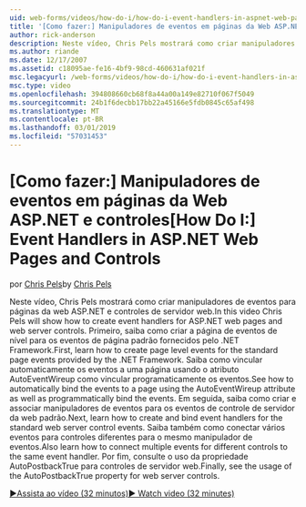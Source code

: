 ```yaml
---
uid: web-forms/videos/how-do-i/how-do-i-event-handlers-in-aspnet-web-pages-and-controls
title: '[Como fazer:] Manipuladores de eventos em páginas da Web ASP.NET e controles | Microsoft Docs'
author: rick-anderson
description: Neste vídeo, Chris Pels mostrará como criar manipuladores de eventos para páginas da web ASP.NET e controles de servidor web. Primeiro, saiba como criar f de eventos de nível de página...
ms.author: riande
ms.date: 12/17/2007
ms.assetid: c18095ae-fe16-4bf9-98cd-460631af021f
msc.legacyurl: /web-forms/videos/how-do-i/how-do-i-event-handlers-in-aspnet-web-pages-and-controls
msc.type: video
ms.openlocfilehash: 394808660cb68f8a44a00a149e82710f067f5049
ms.sourcegitcommit: 24b1f6decbb17bb22a45166e5fdb0845c65af498
ms.translationtype: MT
ms.contentlocale: pt-BR
ms.lasthandoff: 03/01/2019
ms.locfileid: "57031453"
---
```

<a name="how-do-i-event-handlers-in-aspnet-web-pages-and-controls"></a><span data-ttu-id="73e88-104">[Como fazer:] Manipuladores de eventos em páginas da Web ASP.NET e controles</span><span class="sxs-lookup"><span data-stu-id="73e88-104">[How Do I:] Event Handlers in ASP.NET Web Pages and Controls</span></span>
====================
<span data-ttu-id="73e88-105">por [Chris Pels](https://twitter.com/chrispels)</span><span class="sxs-lookup"><span data-stu-id="73e88-105">by [Chris Pels](https://twitter.com/chrispels)</span></span>

<span data-ttu-id="73e88-106">Neste vídeo, Chris Pels mostrará como criar manipuladores de eventos para páginas da web ASP.NET e controles de servidor web.</span><span class="sxs-lookup"><span data-stu-id="73e88-106">In this video Chris Pels will show how to create event handlers for ASP.NET web pages and web server controls.</span></span> <span data-ttu-id="73e88-107">Primeiro, saiba como criar a página de eventos de nível para os eventos de página padrão fornecidos pelo .NET Framework.</span><span class="sxs-lookup"><span data-stu-id="73e88-107">First, learn how to create page level events for the standard page events provided by the .NET Framework.</span></span> <span data-ttu-id="73e88-108">Saiba como vincular automaticamente os eventos a uma página usando o atributo AutoEventWireup como vincular programaticamente os eventos.</span><span class="sxs-lookup"><span data-stu-id="73e88-108">See how to automatically bind the events to a page using the AutoEventWireup attribute as well as programmatically bind the events.</span></span> <span data-ttu-id="73e88-109">Em seguida, saiba como criar e associar manipuladores de eventos para os eventos de controle de servidor da web padrão.</span><span class="sxs-lookup"><span data-stu-id="73e88-109">Next, learn how to create and bind event handlers for the standard web server control events.</span></span> <span data-ttu-id="73e88-110">Saiba também como conectar vários eventos para controles diferentes para o mesmo manipulador de eventos.</span><span class="sxs-lookup"><span data-stu-id="73e88-110">Also learn how to connect multiple events for different controls to the same event handler.</span></span> <span data-ttu-id="73e88-111">Por fim, consulte o uso da propriedade AutoPostbackTrue para controles de servidor web.</span><span class="sxs-lookup"><span data-stu-id="73e88-111">Finally, see the usage of the AutoPostbackTrue property for web server controls.</span></span>

[<span data-ttu-id="73e88-112">&#9654;Assista ao vídeo (32 minutos)</span><span class="sxs-lookup"><span data-stu-id="73e88-112">&#9654; Watch video (32 minutes)</span></span>](https://channel9.msdn.com/Blogs/ASP-NET-Site-Videos/how-do-i-event-handlers-in-aspnet-web-pages-and-controls)
